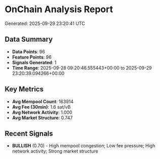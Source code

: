 # OnChain Analysis Report
Generated: 2025-09-29 23:20:41 UTC

## Data Summary
- **Data Points**: 96
- **Feature Points**: 96
- **Signals Generated**: 1
- **Time Range**: 2025-09-28 09:20:46.555443+00:00 to 2025-09-29 23:20:39.094266+00:00

## Key Metrics
- **Avg Mempool Count**: 163914
- **Avg Fee (30min)**: 1.6 sat/vB
- **Avg Network Activity**: 1.000
- **Avg Market Structure**: 0.747

## Recent Signals
- **BULLISH** (0.70) - High mempool congestion; Low fee pressure; High network activity; Strong market structure
